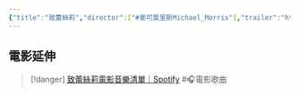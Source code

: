 ```yaml
---
{"title":"致蕾絲莉","director":["#麥可莫里斯Michael_Morris"],"trailer":"https://youtu.be/aJ61vQz8mAU?si=3R15LtdxK4sRUbOh","watched-theater":["#花蓮鐵道電影院"],"year":"2022","watched-date":"","tags":["#🎬Movie"],"dg-publish":true,"stream-source":"https://youtu.be/aJ61vQz8mAU?si=3R15LtdxK4sRUbOh","topics":["#劇情長片"],"permalink":"/Movies/致蕾絲莉/","dgPassFrontmatter":true,"created":"2025-05-11T11:53:48.695+08:00","updated":"2025-05-11T12:00:15.129+08:00"}
---
```







## 電影延伸

> [!danger] [致蕾絲莉電影音樂清單｜Spotify](https://open.spotify.com/playlist/4MllTh2GRGAtXWDcXSgKIF?si=da4f4ed4d4374092) #🎧電影歌曲 

